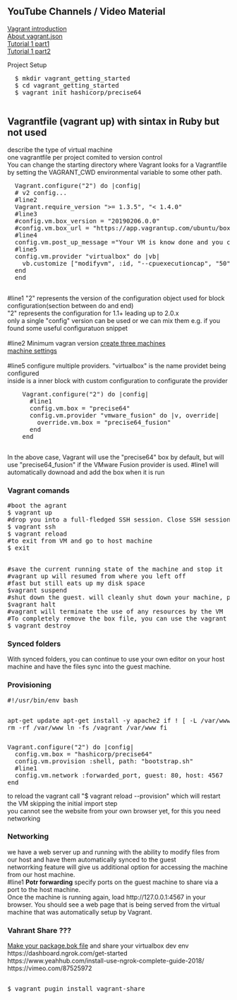 <h2>YouTube Channels / Video Material</h2>
<p>
  <a href="https://www.youtube.com/watch?v=vBreXjkizgo&t=2376s">Vagrant introduction</a><br>
  <a href="https://blog.scottlowe.org/2016/01/18/multi-machine-vagrant-json/">About vagrant.json</a><br>
  <a href="https://www.youtube.com/watch?v=sjV4JdAw-Vs">Tutorial 1 part1</a><br>
  <a href="https://www.youtube.com/watch?v=X8iC5Q5lKLg">Tutorial 1 part2 </a><br>
  
  <p>Project Setup</p>
  <pre>
  $ mkdir vagrant_getting_started
  $ cd vagrant_getting_started
  $ vagrant init hashicorp/precise64
  </pre>
  
<h2>Vagrantfile (vagrant up) with sintax in Ruby but not used</h2>
<p>
  describe the type of virtual machine<br>
  one vagrantfile per project comited to version control<br>
  You can change the starting directory where Vagrant looks for a Vagrantfile by setting the VAGRANT_CWD environmental variable to some other path.<br>
</p> 
  
  <pre>
  Vagrant.configure("2") do |config|
  # v2 config...
  #line2
  Vagrant.require_version ">= 1.3.5", "< 1.4.0"
  #line3
  #config.vm.box_version = "20190206.0.0"
  #config.vm.box_url = "https://app.vagrantup.com/ubuntu/boxes/trusty64"
  #line4
  config.vm.post_up_message ="Your VM is know done and you can enter in by using vagrant ssh"
  #line5  
  config.vm.provider "virtualbox" do |vb|
    vb.customize ["modifyvm", :id, "--cpuexecutioncap", "50"]
  end  
  end
  </pre>
<p>  
    #line1 "2" represents the version of the configuration object used for block configuration(section between do and end)<br>
    "2" represents the configuration for 1.1+ leading up to 2.0.x <br>
    only a single "config" version can be used or we can mix them e.g. if you found some useful configuratuon snippet <br>
    <br>
    #line2 Minimum vagran version 
    <a href="https://www.vagrantup.com/docs/vagrantfile/tips.html">create three machines</a><br>
    <a href="https://www.vagrantup.com/docs/vagrantfile/machine_settings.html">machine settings</a><br>
    <br>
    #line5 configure multiple providers. "virtualbox" is the name providet being configured<br>
        inside is a inner block with custom configuration to configurate the provider<br>
 </p>
    <pre>
    Vagrant.configure("2") do |config|
      #line1
      config.vm.box = "precise64"
      config.vm.provider "vmware_fusion" do |v, override|
        override.vm.box = "precise64_fusion"
      end
    end
    </pre>
<p>
  In the above case, Vagrant will use the "precise64" box by default, but will use "precise64_fusion" if the VMware Fusion provider is used.
  #line1 will automatically downoad and add the box when it is run
</p>
  
<h3>Vagrant comands</h3>
<pre>
#boot the agrant
$ vagrant up
#drop you into a full-fledged SSH session. Close SSH session can be done with CTRL+D
$ vagrant ssh
$ vagrant reload
#to exit from VM and go to host machine
$ exit
<br>
#save the current running state of the machine and stop it
#vagrant up will resumed from where you left off
#fast but still eats up my disk space
$vagrant suspend
#shut down the guest. will cleanly shut down your machine, preserving the contents of disk but it take extra time to start and also consume disk space
$vagrant halt
#vagrant will terminate the use of any resources by the VM
#To completely remove the box file, you can use the vagrant box remove command
$ vagrant destroy
</pre>

<h3>Synced folders</h3>
With synced folders, you can continue to use your own editor on your host machine and have the files sync into the guest machine.<br>

<h3>Provisioning</h3>
<pre>
#!/usr/bin/env bash

apt-get update
apt-get install -y apache2
if ! [ -L /var/www ]; then
  rm -rf /var/www
  ln -fs /vagrant /var/www
fi
</pre>

<pre>
Vagrant.configure("2") do |config|
  config.vm.box = "hashicorp/precise64"
  config.vm.provision :shell, path: "bootstrap.sh"
  #line1
  config.vm.network :forwarded_port, guest: 80, host: 4567
end
</pre>
<p>
to reload the vagrant call "$ vagrant reload --provision" which will restart the VM skipping the initial import step<br>
you cannot see the website from your own browser yet, for this you need networking
</p>

<h3>Networking</h3>
<p>
we have a web server up and running with the ability to modify files from our host and have them automatically synced to the guest<br>
networrking feature will give us additional option for accessing the machine from our host machine.<br>
#line1 <b>Potr forwarding</b> specify ports on the guest machine to share via a port to the host machine.<br>
Once the machine is running again, load http://127.0.0.1:4567 in your browser. You should see a web page that is being served from the virtual machine that was automatically setup by Vagrant.

<h3>Vahrant Share ???</h3>
<p><a href="https://www.youtube.com/watch?v=eSxTRhMIoz8">Make your package.bok file</a> and share your virtualbox dev env<br>
https://dashboard.ngrok.com/get-started    <br>
https://www.yeahhub.com/install-use-ngrok-complete-guide-2018/ <br>
https://vimeo.com/87525972 <br>
</p>
<pre> 
$ vagrant pugin install vagrant-share
</pre>
</p>
